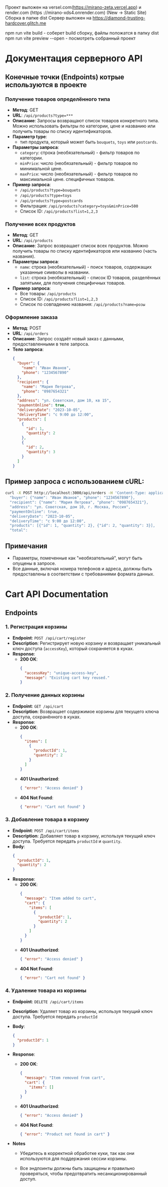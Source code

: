 Проект выложен на versel.com(https://mirano-zeta.vercel.app) и render.com (https ://mirano-xds4.onrender.com)  (New -> Static Site)
Сборка в папке dist
Сервер выложен на https://diamond-trusting-hardcover.glitch.me

npm run vite build -  соберет build сборку, файлы положатся в папку dist
npm run vite preview --open - посмотреть собранный проект

# Документация серверного API

## Конечные точки (Endpoints) котрые используются в проекте

### Получение товаров определённого типа

- **Метод**: GET
- **URL**: `/api/products?type=***`
- **Описание**: Запросы возвращают список товаров конкретного типа. Можно использовать фильтры по категории, цене и названию или получить товары по списку идентификаторов.
- **Параметр type**:
  - тип продукта, который может быть `bouquets`, `toys` или `postcards`.
- **Параметры запроса**:
  - `category`: строка (необязательный) - фильтр товаров по категории.
  - `minPrice`: число (необязательный) - фильтр товаров по минимальной цене.
  - `maxPrice`: число (необязательный) - фильтр товаров по максимальной цене.
    специфичных товаров.
- **Пример запроса**:
  - `/api/products?type=bouquets`
  - `/api/products?type=toys`
  - `/api/products?type=postcards`
  - Фильтрация: `/api/products?category=toys&minPrice=500`
  - Список ID: `/api/products?list=1,2,3`

### Получение всех продуктов

- **Метод**: GET
- **URL**: `/api/products`
- **Описание**: Запрос возвращает список всех продуктов. Можно получить товары по списку идентификаторов или названию (часть названия).
- **Параметры запроса**:
  - `name`: строка (необязательный) - поиск товаров, содержащих указанные символы в названии.
  - `list`: строка (необязательный) - список ID товаров, разделённых запятыми, для получения специфичных товаров.
- **Пример запроса**:
  - Все товары: `/api/products`
  - Список ID: `/api/products?list=1,2,3`
  - Список по совпадению названия: `/api/products?name=розы`

### Оформление заказа

- **Метод**: POST
- **URL**: `/api/orders`
- **Описание**: Запрос создаёт новый заказ с данными, предоставленными в теле запроса.
- **Тело запроса**:
  ```json
  {
    "buyer": {
      "name": "Иван Иванов",
      "phone": "1234567890"
    },
    "recipient": {
      "name": "Мария Петрова",
      "phone": "0987654321"
    },
    "address": "ул. Советская, дом 10, кв 15",
    "paymentOnline": true,
    "deliveryDate": "2023-10-05",
    "deliveryTime": "с 9:00 до 12:00",
    "products": [
      {
        "id": 1,
        "quantity": 2
      },
      {
        "id": 2,
        "quantity": 3
      }
    ]
  }
  ```

## Пример запроса с использованием cURL:

```bash
curl -X POST http://localhost:3000/api/orders -H 'Content-Type: application/json' -d '{
  "buyer": {"name": "Иван Иванов", "phone": "1234567890"},
  "recipient": {"name": "Мария Петрова", "phone": "0987654321"},
  "address": "ул. Советская, дом 10, г. Москва, Россия",
  "paymentOnline": true,
  "deliveryDate": "2023-10-05",
  "deliveryTime": "с 9:00 до 12:00",
  "products": [{"id": 1, "quantity": 2}, {"id": 2, "quantity": 3}],
  "total":
```

## Примечания

- Параметры, помеченные как "необязательный", могут быть опущены в запросе.
- Все данные, включая номера телефонов и адреса, должны быть предоставлены в соответствии с требованиями формата данных.

# Cart API Documentation

## Endpoints

### 1. Регистрация корзины

- **Endpoint**: `POST /api/cart/register`
- **Description**: Регистрирует новую корзину и возвращает уникальный ключ доступа (`accessKey`), который сохраняется в куках.
- **Response**:
  - **200 OK**:
    ```json
    {
      "accessKey": "unique-access-key",
      "message": "Existing cart key reused."
    }
    ```

### 2. Получение данных корзины

- **Endpoint**: `GET /api/cart`
- **Description**: Возвращает содержимое корзины для текущего ключа доступа, сохранённого в куках.
- **Response**:
  - **200 OK**:
    ```json
    {
      "items": [
        {
          "productId": 1,
          "quantity": 2
        }
      ]
    }
    ```
  - **401 Unauthorized**:
    ```json
    { "error": "Access denied" }
    ```
  - **404 Not Found**:
    ```json
    { "error": "Cart not found" }
    ```

### 3. Добавление товара в корзину

- **Endpoint**: `POST /api/cart/items`
- **Description**: Добавляет товар в корзину, используя текущий ключ доступа. Требуется передать `productId` и `quantity`.
- **Body**:
  ```json
  {
    "productId": 1,
    "quantity": 2
  }
  ```
- **Response**:
  - **200 OK**:
    ```json
    {
      "message": "Item added to cart",
      "cart": {
        "items": [
          {
            "productId": 1,
            "quantity": 2
          }
        ]
      }
    }
    ```
  - **401 Unauthorized**:
    ```json
    { "error": "Access denied" }
    ```
  - **404 Not Found**:
    ```json
    { "error": "Cart not found" }
    ```

### 4. Удаление товара из корзины

- **Endpoint**: `DELETE /api/cart/items`
- **Description**: Удаляет товар из корзины, используя текущий ключ доступа. Требуется передать `productId`
- **Body**:
  ```json
  {
    "productId": 1
  }
  ```
- **Response**:

  - **200 OK**:
    ```json
    {
      "message": "Item removed from cart",
      "cart": {
        "items": []
      }
    }
    ```
  - **401 Unauthorized**:
    ```json
    { "error": "Access denied" }
    ```
  - **404 Not Found**:
    ```json
    { "error": "Product not found in cart" }
    ```

- **Notes**

  - Убедитесь в корректной обработке куки, так как они используются для поддержания сессии корзины.

  - Все эндпоинты должны быть защищены и правильно проверяться, чтобы предотвратить несанкционированный доступ.

